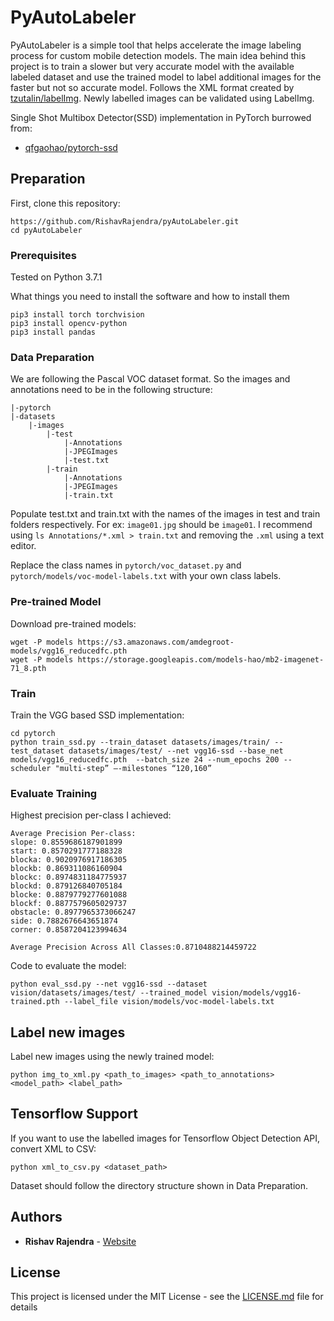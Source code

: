 # PyAutoLabeler

PyAutoLabeler is a simple tool that helps accelerate the image labeling process for custom mobile detection models. The main idea behind this project is to train a slower but very accurate model with the available labeled dataset and use the trained model to label additional images for the faster but not so accurate model. Follows the XML format created by [tzutalin/labelImg](https://github.com/tzutalin/labelImg). Newly labelled images can be validated using LabelImg.

Single Shot Multibox Detector(SSD) implementation in PyTorch burrowed from:

* [qfgaohao/pytorch-ssd](https://github.com/qfgaohao/pytorch-ssd)


## Preparation

First, clone this repository:

```
https://github.com/RishavRajendra/pyAutoLabeler.git
cd pyAutoLabeler
```

### Prerequisites

Tested on Python 3.7.1

What things you need to install the software and how to install them

```
pip3 install torch torchvision
pip3 install opencv-python
pip3 install pandas
```

### Data Preparation

We are following the Pascal VOC dataset format. So the images and annotations need to be in the following structure:

```
|-pytorch
|-datasets
    |-images
        |-test
            |-Annotations
            |-JPEGImages
            |-test.txt
        |-train
            |-Annotations
            |-JPEGImages
            |-train.txt
```

Populate test.txt and train.txt with the names of the images in test and train folders respectively. For ex: ```image01.jpg``` should be ```image01```. I recommend using ```ls Annotations/*.xml > train.txt``` and removing the ```.xml``` using a text editor.

Replace the class names in ```pytorch/voc_dataset.py``` and ```pytorch/models/voc-model-labels.txt``` with your own class labels.

### Pre-trained Model

Download pre-trained models:

```
wget -P models https://s3.amazonaws.com/amdegroot-models/vgg16_reducedfc.pth
wget -P models https://storage.googleapis.com/models-hao/mb2-imagenet-71_8.pth
```

### Train

Train the VGG based SSD implementation:

```
cd pytorch
python train_ssd.py --train_dataset datasets/images/train/ --test_dataset datasets/images/test/ --net vgg16-ssd --base_net models/vgg16_reducedfc.pth  --batch_size 24 --num_epochs 200 --scheduler "multi-step” —-milestones “120,160”
```

### Evaluate Training

Highest precision per-class I achieved:

```
Average Precision Per-class:
slope: 0.8559686187901899
start: 0.8570291777188328
blocka: 0.9020976917186305
blockb: 0.869311086160904
blockc: 0.8974831184775937
blockd: 0.879126840705184
blocke: 0.8879779277601088
blockf: 0.8877579605029737
obstacle: 0.8977965373066247
side: 0.7882676643651874
corner: 0.8587204123994634

Average Precision Across All Classes:0.8710488214459722
```
Code to evaluate the model:
```
python eval_ssd.py --net vgg16-ssd --dataset vision/datasets/images/test/ --trained_model vision/models/vgg16-trained.pth --label_file vision/models/voc-model-labels.txt
```

## Label new images

Label new images using the newly trained model:

```
python img_to_xml.py <path_to_images> <path_to_annotations> <model_path> <label_path>
```

## Tensorflow Support

If you want to use the labelled images for Tensorflow Object Detection API, convert XML to CSV:

```
python xml_to_csv.py <dataset_path>
```
Dataset should follow the directory structure shown in Data Preparation.

## Authors

* **Rishav Rajendra** - [Website](https://rishavrajendra.github.io)

## License

This project is licensed under the MIT License - see the [LICENSE.md](LICENSE.md) file for details

